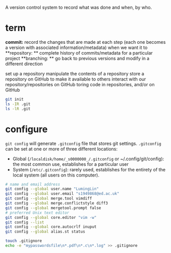 A version control system to record what was done and when, by who.

# term
**commit:** record the changes that are made at each step (each one becomes a version with associated information/metadata) when we want it to
**repository: ** complete history of commits/metadata for a particular project
**branching: ** go back to previous versions and modify in a different direction



set up a repository
manipulate the contents of a repository
store a repository on GitHub to make it available to others
interact with our repository/repositories on GitHub
toring code in repositories, and/or on GitHub


```bash
git init
ls -IR .git
ls -lR .git
```
# configure
`git config` will generate `.gitconfig` file that stores git settings.
`.gitconfig` can be set at one or more of three different locations:
- Global (`/localdisk/home/_s0000000_/.gitconfig` or ~/.config/git/config): the most common use, establishes for a particular user
- System (`/etc/.gitconfig`): rarely used, establishes for the entirety of the local system (all users on this computer\).

```bash
# name and email address
git config --global user.name "LumingLin"
git config --global user.email "s1949868@ed.ac.uk"
git config --global merge.tool vimdiff
git config --global merge.conflictstyle diff3
git config --global mergetool.prompt false
# preferred Unix text editor
git config --global core.editor "vim -w"
git config --list
git config --global core.autocrlf inuput
git config --global alias.st status

```

```bash
touch .gitignore
echo -e "mypasswordsfile\n*.pdf\n*.c\n*.log" >> .gitignore
```
<!--stackedit_data:
eyJoaXN0b3J5IjpbNTU2ODY0NTM0LC0xMzY2MTYxNDUxLC01OD
M5ODcwMzIsLTE5MTQwMTAxNzAsMTc2NDIwMzc1LC03MzY0MjEy
MzgsLTEwNzI4MTA5NjIsMjEyMTUzNTAyMiwxMjE0MzQyMzcxLC
0xMzM5ODM3MjU2LC01NTEyMDAwMSwtMjAxMTk1NDQwMCwxODEx
ODkxNTksMTY1MDM5NDA4NywtNzg4OTQ0MTUyLDE0OTQ5Mzc2NT
IsMjk1Mjc2MTUwLDE2NDUzNTgwNDcsLTc3MTI3NjY2NCwyNDE2
MDQyNDBdfQ==
-->